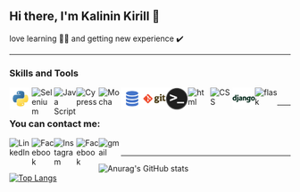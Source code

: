 ## Hi there, I'm Kalinin Kirill 👋

love learning 👨‍🎓 and getting new experience ✔️

---

### Skills and Tools

<img align="left" alt="Python" width= "40px" src="https://raw.githubusercontent.com/github/explore/80688e429a7d4ef2fca1e82350fe8e3517d3494d/topics/python/python.png" />
<img align="left" alt="Selenium" width="40px" src="https://img.icons8.com/color/452/selenium-test-automation.png" />
<img align="left" alt="Java Script" width="40px" src="https://image.flaticon.com/icons/png/512/541/541509.png" />
<img align="left" alt="Cypress" width="40px" src="https://pics.freeicons.io/uploads/icons/png/3556671901536211770-512.png" />
<img align="left" alt="Mocha" width="40px" src="https://pics.freeicons.io/uploads/icons/png/4500065911551942127-512.png" />
<img align="left" alt="SQL" width="40px" src="https://raw.githubusercontent.com/github/explore/80688e429a7d4ef2fca1e82350fe8e3517d3494d/topics/sql/sql.png" />
<img align="left" alt="Git" width="40px" src="https://raw.githubusercontent.com/github/explore/80688e429a7d4ef2fca1e82350fe8e3517d3494d/topics/git/git.png" />
<img align="left" alt="Terminal" width="40px" src="https://raw.githubusercontent.com/github/explore/80688e429a7d4ef2fca1e82350fe8e3517d3494d/topics/terminal/terminal.png" />
<img align="left" alt="html" width="40px" src="https://pngicon.ru/file/uploads/html5.png" />
<img align="left" alt="CSS" width="40px" src="https://pngicon.ru/file/uploads/css3.png" />
<img align="left" alt="django" width="40px" src="https://raw.githubusercontent.com/github/explore/80688e429a7d4ef2fca1e82350fe8e3517d3494d/topics/django/django.png" />
<img align="left" alt="flask" width="40px" src="https://c0.klipartz.com/pngpicture/939/2/sticker-png-flask-python-web-framework-representational-state-transfer-software-framework-flask-python-web-application-django-tutorial-software-framework-representational-state-transfer-thumbnail.png" />
<br />

---

### You can contact me:

[<img align="left" alt="LinkedIn" width="40px" src="https://img.flaticon.com/icons/png/512/145/145807.png" />][linkedin]
[<img align="left" alt="Facebook" width="40px" src="https://image.flaticon.com/icons/svg/174/174848.svg" />][facebook]
[<img align="left" alt="Instagram" width="40px" src="https://image.flaticon.com/icons/svg/174/174855.svg" />][instagram]
[<img align="left" alt="Facebook" width="40px" src="https://i.pinimg.com/originals/d2/9f/c1/d29fc14e3e508b26c3c121c133df174c.png" />][vk]
[<img align="left" alt="gmail" width="40px" src="https://img.icons8.com/color/452/gmail.png" />][gmail]
<br />

---

![Anurag's GitHub stats](https://github-readme-stats.vercel.app/api?username=sw88tch&theme=chartreuse-dark&show_icons=true)
<br />
[![Top Langs](https://github-readme-stats.vercel.app/api/top-langs/?username=sw88tch&layout=compact)](https://github.com/anuraghazra/github-readme-stats)
<br />

[linkedin]: https://www.linkedin.com/in/kirill-kalinin-524798197/
[facebook]: https://www.facebook.com/fcukmycopyrights/
[vk]: https://vk.com/fuckmycopyrights/
[instagram]: https://www.instagram.com/sw88tch/
[gmail]: mailto:fcukmycopyrights@gmail.com



<!--
**sw88tch/sw88tch** is a ✨ _special_ ✨ repository because its `README.md` (this file) appears on your GitHub profile.

<img align="left" alt="Linux" width="40px" src="https://raw.githubusercontent.com/github/explore/56a826d05cf762b2b50ecbe7d492a839b04f3fbf/topics/linux/linux.png" />
<img align="left" alt="Bootstrap" width="40px" src="https://raw.githubusercontent.com/github/explore/80688e429a7d4ef2fca1e82350fe8e3517d3494d/topics/bootstrap/bootstrap.png" />


Here are some ideas to get you started:

- 🔭 I’m currently working on ...
- 🌱 I’m currently learning ...
- 👯 I’m looking to collaborate on ...
- 🤔 I’m looking for help with ...
- 💬 Ask me about ...
- 📫 How to reach me: ...
- 😄 Pronouns: ...
- ⚡ Fun fact: ...
-->
